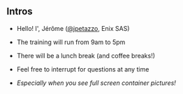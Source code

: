 ## Intros

- Hello! I', Jérôme ([@jpetazzo](https://twitter.com/jpetazzo), Enix SAS)

- The training will run from 9am to 5pm

- There will be a lunch break (and coffee breaks!)

- Feel free to interrupt for questions at any time

- *Especially when you see full screen container pictures!*
